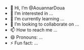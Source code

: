 - 👋 Hi, I’m @AouannarDoua
- 👀 I’m interested in ...
- 🌱 I’m currently learning ...
- 💞️ I’m looking to collaborate on ...
- 📫 How to reach me ...
- 😄 Pronouns: ...
- ⚡ Fun fact: ...

<!---
AouannarDoua/AouannarDoua is a ✨ special ✨ repository because its `README.md` (this file) appears on your GitHub profile.
You can click the Preview link to take a look at your changes.
--->
